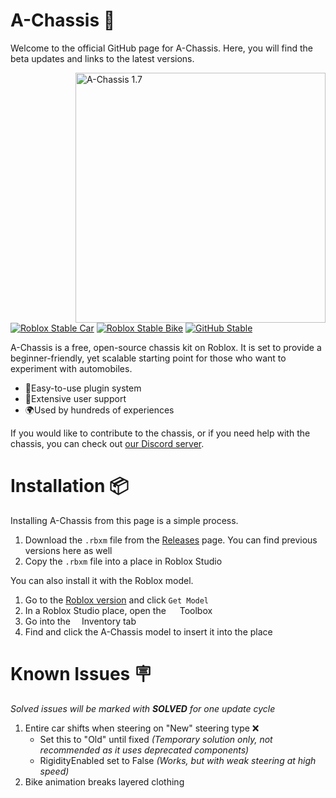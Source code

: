 # A-Chassis 🚗
Welcome to the official GitHub page for A-Chassis. Here, you will find the beta updates and links to the latest versions.

<img alt="A-Chassis 1.7" src="https://github.com/user-attachments/assets/89b080cb-1bab-4f9b-8368-bbd0acefac81" width="400px" align="right">

[![Roblox Stable Car](https://badgen.net/badge/Roblox%20Stable%20(Car)/1.7.1/purple?icon=https://upload.wikimedia.org/wikipedia/commons/6/6c/Roblox_Logo.svg)](https://create.roblox.com/store/asset/13999609938)
[![Roblox Stable Bike](https://badgen.net/badge/Roblox%20Stable%20(Bike)/1.7.1M/purple?icon=https://upload.wikimedia.org/wikipedia/commons/6/6c/Roblox_Logo.svg)](https://create.roblox.com/store/asset/113746229283884)
[![GitHub Stable](https://badgen.net/badge/GitHub%20Stable%20(Both)/1.7.1(M)/purple?icon=github)](https://github.com/lisphm/A-Chassis/releases/tag/v1.7.1-stable)
 
A-Chassis is a free, open-source chassis kit on Roblox. It is set to provide a beginner-friendly, yet scalable starting point for those who want to experiment with automobiles.
&nbsp;

- 🔌Easy-to-use plugin system
- 💪Extensive user support
- 🌍Used by hundreds of experiences
&nbsp;

If you would like to contribute to the chassis, or if you need help with the chassis, you can check out [our Discord server](https://discord.gg/P2WXGe3U7E).

# Installation 📦
Installing A-Chassis from this page is a simple process.
1. Download the `.rbxm` file from the [Releases](https://github.com/lisphm/A-Chassis/releases) page. You can find previous versions here as well
2. Copy the `.rbxm` file into a place in Roblox Studio

You can also install it with the Roblox model.
1. Go to the [Roblox version](https://create.roblox.com/store/asset/13999609938) and click `Get Model`
2. In a Roblox Studio place, open the <img src="https://github.com/lisphm/A-Chassis/assets/116984726/10eaab8a-4970-4dc8-af49-bec5cada7e78" width="14px">
Toolbox
3. Go into the <img src="https://github.com/lisphm/A-Chassis/assets/116984726/e57ba175-4357-4a07-893c-a5397a39b062" width="14px">Inventory tab
4. Find and click the A-Chassis model to insert it into the place

# Known Issues 🪧
*Solved issues will be marked with **SOLVED** for one update cycle*
1. Entire car shifts when steering on "New" steering type ❌
    - Set this to "Old" until fixed _(Temporary solution only, not recommended as it uses deprecated components)_
    - RigidityEnabled set to False _(Works, but with weak steering at high speed)_
2. Bike animation breaks layered clothing
